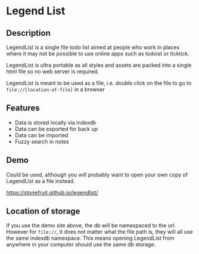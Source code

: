 # Legend List

## Description

LegendList is a single file todo list aimed at people who work in places where it may not be possible to use online apps such as todoist or ticktick.

LegendList is ultra portable as all styles and assets are packed into a single html file so no web server is required.

LegendList is meant to be used as a file, i.e. double click on the file to go to `file://[location-of-file]` in a browser

## Features

- Data is stored locally via indexdb
- Data can be exported for back up
- Data can be imported
- Fuzzy search in notes

## Demo

Could be used, although you will probably want to open your own copy of LegendList as a file instead.

https://stonefruit.github.io/legendlist/

## Location of storage

If you use the demo site above, the db will be namespaced to the url. However for `file://`, it does not matter what the file path is, they will all use the same indexdb namespace. This means opening LegendList from anywhere in your computer should use the same db storage.
